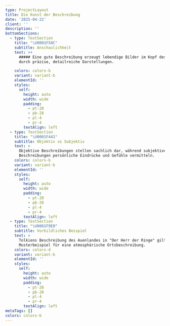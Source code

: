 ```yaml
---
type: ProjectLayout
title: Die Kunst der Beschreibung
date: '2025-04-22'
client: ''
description: ''
bottomSections:
  - type: TextSection
    title: "\U0001F58C️"
    subtitle: Anschaulichkeit
    text: >+
      ##### Eine gute Beschreibung erzeugt lebendige Bilder im Kopf des Lesers
      durch präzise, detailreiche Darstellungen.

    colors: colors-b
    variant: variant-b
    elementId: ''
    styles:
      self:
        height: auto
        width: wide
        padding:
          - pt-28
          - pb-28
          - pl-4
          - pr-4
        textAlign: left
  - type: TextSection
    title: "\U0001F441️"
    subtitle: Objektiv vs Subjektiv
    text: >
      Objektive Beschreibungen stellen sachlich dar, während subjektive
      Beschreibungen persönliche Eindrücke und Gefühle vermitteln.
    colors: colors-b
    variant: variant-b
    elementId: ''
    styles:
      self:
        height: auto
        width: wide
        padding:
          - pt-28
          - pb-28
          - pl-4
          - pr-4
        textAlign: left
  - type: TextSection
    title: "\U0001F9E0"
    subtitle: Vorbildliches Beispiel
    text: >
      Tolkiens Beschreibung des Auenlandes in "Der Herr der Ringe" gilt als
      Musterbeispiel für eine atmosphärische Ortsbeschreibung.
    colors: colors-d
    variant: variant-b
    elementId: ''
    styles:
      self:
        height: auto
        width: wide
        padding:
          - pt-28
          - pb-28
          - pl-4
          - pr-4
        textAlign: left
metaTags: []
colors: colors-b
---
```



